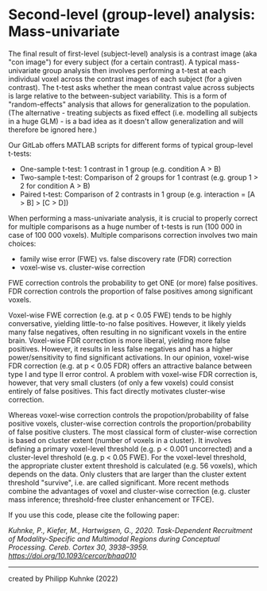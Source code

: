 # Second-level (group-level) analysis: Mass-univariate
The final result of first-level (subject-level) analysis is a contrast image (aka "con image") for every subject (for a certain contrast).
A typical mass-univariate group analysis then involves performing a t-test at each individual voxel across the contrast images of each subject (for a given contrast). 
The t-test asks whether the mean contrast value across subjects is large relative to the between-subject variability.
This is a form of "random-effects" analysis that allows for generalization to the population. (The alternative - treating subjects as fixed effect (i.e. modelling all subjects in a huge GLM) - is a bad idea as it doesn't allow generalization and will therefore be ignored here.)

Our GitLab offers MATLAB scripts for different forms of typical group-level t-tests:
- One-sample t-test: 1 contrast in 1 group (e.g. condition A > B)
- Two-sample t-test: Comparison of 2 groups for 1 contrast (e.g. group 1 > 2 for condition A > B)
- Paired t-test: Comparison of 2 contrasts in 1 group (e.g. interaction = [A > B] > [C > D])

When performing a mass-univariate analysis, it is crucial to properly correct for multiple comparisons as a huge number of t-tests is run (100 000 in case of 100 000 voxels). 
Multiple comparisons correction involves two main choices:
- family wise error (FWE) vs. false discovery rate (FDR) correction
- voxel-wise vs. cluster-wise correction

FWE correction controls the probability to get ONE (or more) false positives.
FDR correction controls the proportion of false positives among significant voxels.

Voxel-wise FWE correction (e.g. at p < 0.05 FWE) tends to be highly conversative, yielding little-to-no false positives. However, it likely yields many false negatives, often resulting in no significant voxels in the entire brain. 
Voxel-wise FDR correction is more liberal, yielding more false positives. However, it results in less false negatives and has a higher power/sensitivity to find significant activations. In our opinion, voxel-wise FDR correction (e.g. at p < 0.05 FDR) offers an attractive balance between type I and type II error control. 
A problem with voxel-wise FDR correction is, however, that very small clusters (of only a few voxels) could consist entirely of false positives. This fact directly motivates cluster-wise correction.

Whereas voxel-wise correction controls the propotion/probability of false positive voxels, cluster-wise correction controls the proportion/probability of false positive clusters.
The most classical form of cluster-wise correction is based on cluster extent (number of voxels in a cluster). It involves defining a primary voxel-level threshold (e.g. p < 0.001 uncorrected) and a cluster-level threshold (e.g. p < 0.05 FWE). For the voxel-level threshold, the appropriate cluster extent threshold is calculated (e.g. 56 voxels), which depends on the data. Only clusters that are larger than the cluster extent threshold "survive", i.e. are called significant. 
More recent methods combine the advantages of voxel and cluster-wise correction (e.g. cluster mass inference; threshold-free cluster enhancement or TFCE). 

If you use this code, please cite the following paper:

*Kuhnke, P., Kiefer, M., Hartwigsen, G., 2020. Task-Dependent Recruitment of Modality-Specific and Multimodal Regions during Conceptual Processing. Cereb. Cortex 30, 3938–3959. https://doi.org/10.1093/cercor/bhaa010*

---
created by Philipp Kuhnke (2022)

